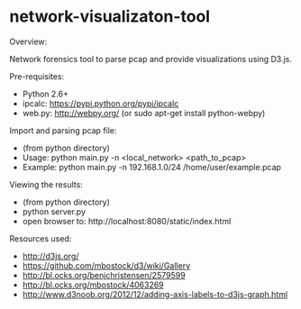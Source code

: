 network-visualizaton-tool
======================

Overview:

Network forensics tool to parse pcap and provide visualizations using D3.js.  

Pre-requisites:
- Python 2.6+
- ipcalc: https://pypi.python.org/pypi/ipcalc
- web.py: http://webpy.org/  (or sudo apt-get install python-webpy)

Import and parsing pcap file:

- (from python directory)
- Usage: python main.py -n <local_network> <path_to_pcap>
- Example: python main.py -n 192.168.1.0/24 /home/user/example.pcap

Viewing the results:

- (from python directory)
- python server.py
- open browser to: http://localhost:8080/static/index.html

Resources used:

- http://d3js.org/
- https://github.com/mbostock/d3/wiki/Gallery
- http://bl.ocks.org/benjchristensen/2579599
- http://bl.ocks.org/mbostock/4063269
- http://www.d3noob.org/2012/12/adding-axis-labels-to-d3js-graph.html
